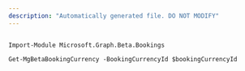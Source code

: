 ```yaml
---
description: "Automatically generated file. DO NOT MODIFY"
---
```


```powershellv2

Import-Module Microsoft.Graph.Beta.Bookings

Get-MgBetaBookingCurrency -BookingCurrencyId $bookingCurrencyId

```